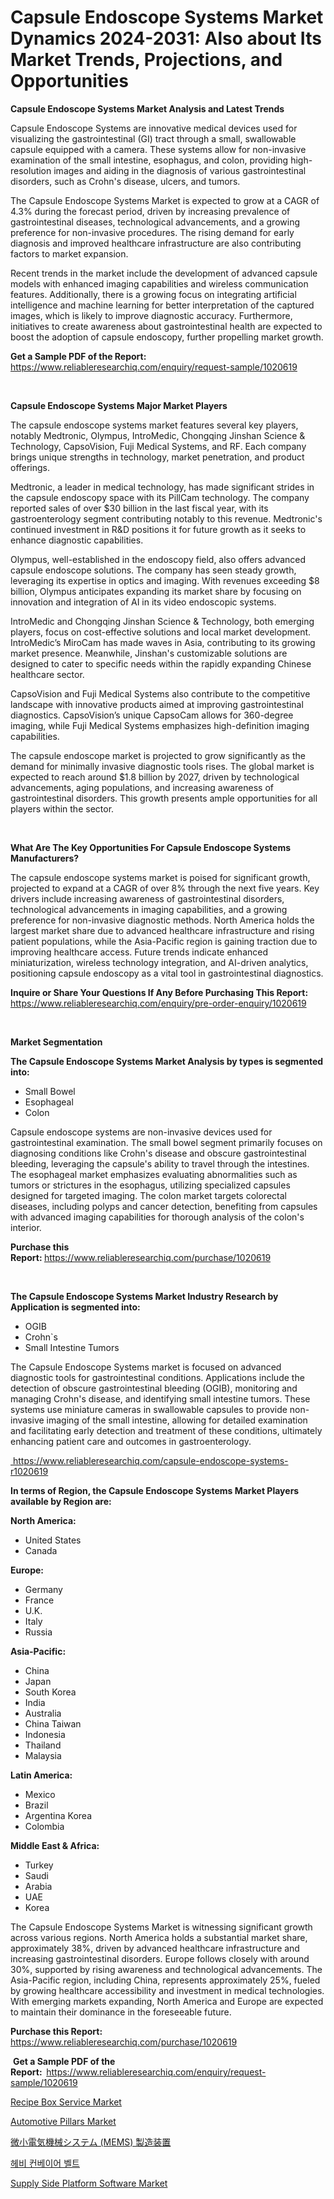 <p><h1>Capsule Endoscope Systems Market Dynamics 2024-2031: Also about Its Market Trends, Projections, and Opportunities</h1></p><p><strong>Capsule Endoscope Systems Market Analysis and Latest Trends</strong></p>
<p><p>Capsule Endoscope Systems are innovative medical devices used for visualizing the gastrointestinal (GI) tract through a small, swallowable capsule equipped with a camera. These systems allow for non-invasive examination of the small intestine, esophagus, and colon, providing high-resolution images and aiding in the diagnosis of various gastrointestinal disorders, such as Crohn's disease, ulcers, and tumors.</p><p>The Capsule Endoscope Systems Market is expected to grow at a CAGR of 4.3% during the forecast period, driven by increasing prevalence of gastrointestinal diseases, technological advancements, and a growing preference for non-invasive procedures. The rising demand for early diagnosis and improved healthcare infrastructure are also contributing factors to market expansion. </p><p>Recent trends in the market include the development of advanced capsule models with enhanced imaging capabilities and wireless communication features. Additionally, there is a growing focus on integrating artificial intelligence and machine learning for better interpretation of the captured images, which is likely to improve diagnostic accuracy. Furthermore, initiatives to create awareness about gastrointestinal health are expected to boost the adoption of capsule endoscopy, further propelling market growth.</p></p>
<p><strong>Get a Sample PDF of the Report:&nbsp;</strong> <a href="https://www.reliableresearchiq.com/enquiry/request-sample/1020619">https://www.reliableresearchiq.com/enquiry/request-sample/1020619</a></p>
<p>&nbsp;</p>
<p><strong>Capsule Endoscope Systems Major Market Players</strong></p>
<p><p>The capsule endoscope systems market features several key players, notably Medtronic, Olympus, IntroMedic, Chongqing Jinshan Science & Technology, CapsoVision, Fuji Medical Systems, and RF. Each company brings unique strengths in technology, market penetration, and product offerings.</p><p>Medtronic, a leader in medical technology, has made significant strides in the capsule endoscopy space with its PillCam technology. The company reported sales of over $30 billion in the last fiscal year, with its gastroenterology segment contributing notably to this revenue. Medtronic's continued investment in R&D positions it for future growth as it seeks to enhance diagnostic capabilities.</p><p>Olympus, well-established in the endoscopy field, also offers advanced capsule endoscope solutions. The company has seen steady growth, leveraging its expertise in optics and imaging. With revenues exceeding $8 billion, Olympus anticipates expanding its market share by focusing on innovation and integration of AI in its video endoscopic systems.</p><p>IntroMedic and Chongqing Jinshan Science & Technology, both emerging players, focus on cost-effective solutions and local market development. IntroMedic’s MiroCam has made waves in Asia, contributing to its growing market presence. Meanwhile, Jinshan's customizable solutions are designed to cater to specific needs within the rapidly expanding Chinese healthcare sector.</p><p>CapsoVision and Fuji Medical Systems also contribute to the competitive landscape with innovative products aimed at improving gastrointestinal diagnostics. CapsoVision’s unique CapsoCam allows for 360-degree imaging, while Fuji Medical Systems emphasizes high-definition imaging capabilities.</p><p>The capsule endoscope market is projected to grow significantly as the demand for minimally invasive diagnostic tools rises. The global market is expected to reach around $1.8 billion by 2027, driven by technological advancements, aging populations, and increasing awareness of gastrointestinal disorders. This growth presents ample opportunities for all players within the sector.</p></p>
<p>&nbsp;</p>
<p><strong>What Are The Key Opportunities For Capsule Endoscope Systems Manufacturers?</strong></p>
<p><p>The capsule endoscope systems market is poised for significant growth, projected to expand at a CAGR of over 8% through the next five years. Key drivers include increasing awareness of gastrointestinal disorders, technological advancements in imaging capabilities, and a growing preference for non-invasive diagnostic methods. North America holds the largest market share due to advanced healthcare infrastructure and rising patient populations, while the Asia-Pacific region is gaining traction due to improving healthcare access. Future trends indicate enhanced miniaturization, wireless technology integration, and AI-driven analytics, positioning capsule endoscopy as a vital tool in gastrointestinal diagnostics.</p></p>
<p><strong>Inquire or Share Your Questions If Any Before Purchasing This Report:</strong> <a href="https://www.reliableresearchiq.com/enquiry/pre-order-enquiry/1020619">https://www.reliableresearchiq.com/enquiry/pre-order-enquiry/1020619</a></p>
<p>&nbsp;</p>
<p><strong>Market Segmentation</strong></p>
<p><strong>The Capsule Endoscope Systems Market Analysis by types is segmented into:</strong></p>
<p><ul><li>Small Bowel</li><li>Esophageal</li><li>Colon</li></ul></p>
<p><p>Capsule endoscope systems are non-invasive devices used for gastrointestinal examination. The small bowel segment primarily focuses on diagnosing conditions like Crohn's disease and obscure gastrointestinal bleeding, leveraging the capsule's ability to travel through the intestines. The esophageal market emphasizes evaluating abnormalities such as tumors or strictures in the esophagus, utilizing specialized capsules designed for targeted imaging. The colon market targets colorectal diseases, including polyps and cancer detection, benefiting from capsules with advanced imaging capabilities for thorough analysis of the colon's interior.</p></p>
<p><strong>Purchase this Report:&nbsp;</strong><a href="https://www.reliableresearchiq.com/purchase/1020619">https://www.reliableresearchiq.com/purchase/1020619</a></p>
<p>&nbsp;</p>
<p><strong>The Capsule Endoscope Systems Market Industry Research by Application is segmented into:</strong></p>
<p><ul><li>OGIB</li><li>Crohn`s</li><li>Small Intestine Tumors</li></ul></p>
<p><p>The Capsule Endoscope Systems market is focused on advanced diagnostic tools for gastrointestinal conditions. Applications include the detection of obscure gastrointestinal bleeding (OGIB), monitoring and managing Crohn's disease, and identifying small intestine tumors. These systems use miniature cameras in swallowable capsules to provide non-invasive imaging of the small intestine, allowing for detailed examination and facilitating early detection and treatment of these conditions, ultimately enhancing patient care and outcomes in gastroenterology.</p></p>
<p><a href="https://www.reliableresearchiq.com/capsule-endoscope-systems-r1020619">&nbsp;https://www.reliableresearchiq.com/capsule-endoscope-systems-r1020619</a></p>
<p><strong>In terms of Region, the Capsule Endoscope Systems Market Players available by Region are:</strong></p>
<p>
    <p> <strong> North America: </strong>
        <ul>
            <li>United States</li>
            <li>Canada</li>
        </ul>
        </p> 
    <p> <strong> Europe: </strong>
        <ul>
            <li>Germany</li>
            <li>France</li>
            <li>U.K.</li>
            <li>Italy</li>
            <li>Russia</li>
        </ul>
        </p> 
    <p> <strong> Asia-Pacific: </strong>
        <ul>
            <li>China</li>
            <li>Japan</li>
            <li>South Korea</li>
            <li>India</li>
            <li>Australia</li>
            <li>China Taiwan</li>
            <li>Indonesia</li>
            <li>Thailand</li>
            <li>Malaysia</li>
        </ul>
        </p> 
    <p> <strong> Latin America: </strong>
        <ul>
            <li>Mexico</li>
            <li>Brazil</li>
            <li>Argentina Korea</li>
            <li>Colombia</li>
        </ul>
        </p> 
    <p> <strong> Middle East & Africa: </strong>
        <ul>
            <li>Turkey</li>
            <li>Saudi</li>
            <li>Arabia</li>
            <li>UAE</li>
            <li>Korea</li>
        </ul>
    </p>
    </p>
<p><p>The Capsule Endoscope Systems Market is witnessing significant growth across various regions. North America holds a substantial market share, approximately 38%, driven by advanced healthcare infrastructure and increasing gastrointestinal disorders. Europe follows closely with around 30%, supported by rising awareness and technological advancements. The Asia-Pacific region, including China, represents approximately 25%, fueled by growing healthcare accessibility and investment in medical technologies. With emerging markets expanding, North America and Europe are expected to maintain their dominance in the foreseeable future.</p></p>
<p><strong>Purchase this Report: </strong><a href="https://www.reliableresearchiq.com/purchase/1020619">https://www.reliableresearchiq.com/purchase/1020619</a></p>
<p>&nbsp;<strong>Get a Sample PDF of the Report:&nbsp;&nbsp;</strong><a href="https://www.reliableresearchiq.com/enquiry/request-sample/1020619">https://www.reliableresearchiq.com/enquiry/request-sample/1020619</a></p>
<p><strong></strong></p>
<p><p><a href="https://medium.com/@regtl62tusler/this-report-aims-to-deliver-an-in-depth-analysis-of-the-global-recipe-box-service-market-offering-7490bed98cc0">Recipe Box Service Market</a></p><p><a href="https://www.linkedin.com/pulse/automotive-pillars-market-share-analysis-growth-trends-2acee?trackingId=3v7oWkw1TU6JF31F37cGGQ%3D%3D">Automotive Pillars Market</a></p><p><a href="https://medium.com/@isnamukti10_96948/microelectromechanical-systems-mems-production-equipment-5bdc238ed2cb">微小電気機械システム (MEMS) 製造装置</a></p><p><a href="https://medium.com/@fitzwjpcorke/heavy-conveyor-belts-market-%EC%9D%98-%EA%B8%80%EB%A1%9C%EB%B2%8C-%EC%8B%9C%EC%9E%A5-%EA%B0%9C%EC%9A%94%EB%8A%94-%EC%A0%84-%EC%84%B8%EA%B3%84-%EB%B0%8F-%EC%A3%BC%EC%9A%94-%EC%8B%9C%EC%9E%A5%EC%9D%98-%EC%82%B0%EC%97%85%EC%97%90-%EC%98%81%ED%96%A5%EC%9D%84-%EB%AF%B8%EC%B9%98%EB%8A%94-%EC%A3%BC%EC%9A%94-%ED%8A%B8%EB%A0%8C%EB%93%9C%EC%97%90-%EB%8C%80%ED%95%9C-%EB%8F%85%ED%8A%B9%ED%95%9C-%EA%B4%80%EC%A0%90%EC%9D%84-%EC%A0%9C%EA%B3%B5%ED%95%A9%EB%8B%88%EB%8B%A4-86b909307b97">헤비 컨베이어 벨트</a></p><p><a href="https://issuu.com/reportprime-2/docs/supply-side-platform-software-marke_5e4b7817badc82">Supply Side Platform Software Market</a></p></p>